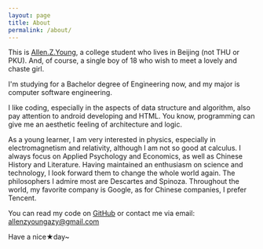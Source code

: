 ```yaml
---
layout: page
title: About
permalink: /about/
---
```


This is [Allen.Z.Young](http://www.facebook.com/allzyoung), a college student who lives in Beijing (not THU or PKU). And, of course, a single boy of 18 who wish to meet a lovely and chaste girl.

I'm studying for a Bachelor degree of Engineering now, and my major is computer software engineering.

I like coding, especially in the aspects of data structure and algorithm, also pay attention to android developing and HTML. You know, programming can give me an aesthetic feeling of architecture and logic.

As a young learner, I am very interested in physics, especially in electromagnetism and relativity, although I am not so good at calculus. I always focus on Applied Psychology and Economics, as well as Chinese History and Literature. Having maintained an enthusiasm on science and technology, I look forward them to change the whole world again. The philosophers I admire most are Descartes and Spinoza. Throughout the world, my favorite company is Google, as for Chinese companies, I prefer Tencent.

You can read my code on [GitHub](http://github.com/allenzyoung) or contact me via email: [allenzyoungazy@gmail.com](mailto:allenzyoungazy@gmail.com)

Have a nice★day~